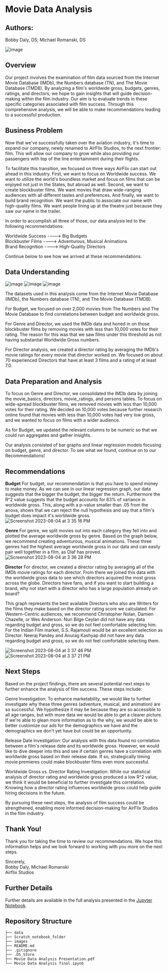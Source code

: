 # **Movie Data Analysis**

## **Authors**:
Bobby Daly, DS; Michael Romanski, DS

![image](https://github.com/rbdaly16/Movie-Data-Analysis/assets/126971652/c40b4bde-61df-40a6-9fda-fe5230da8888)


## **Overview**
Our project involves the examination of film data sourced from the Internet Movie Database (IMDb), the Numbers database (TN), and The Movie Database (TMDB). By analyzing a film's worldwide gross, budgets, genres, ratings, and directors, we hope to gain insights that will guide decision-making within the film industry. Our aim is to evaluate trends in these specific categories associated with film success. Through this comprehensive analysis, we will be able to make recommendations leading to a successful production.


## **Business Problem**
Now that we've successfully taken over the aviation industry, it's time to expand our company, newly renamed to AirFlix Studios, to the next frontier: film. This will allow our company to grow while also providing our passengers with top of the line entertainment during their flights.

To facilitate this transition, we focused on three ways AirFlix can start out ahead in this industry. First, we want to focus on Worldwide success. We want to utilize the world's boundless market and focus on films that can be enjoyed not just in the States, but abroad as well. Second, we want to create blockbuster films. We want movies that draw wide-ranging audiences with all different tastes and preferences. And finally, we want to build brand recognition. We want the public to associate our name with high-quality films. We want people lining up at the theatre just because they saw our name in the trailer.

In order to accomplish all three of those, our data analysis led to the following recommendations:

Worldwide Success ----> Big Budgets<br>
Blockbuster Films ----> Adventurous, Musical Animations<br>
Brand Recognition ----> High-Quality Directors<br>

Continue below to see how we arrived at these recommendations.

## **Data Understanding**
![image](https://github.com/rbdaly16/Movie-Data-Analysis/assets/126971652/249888ab-976b-46af-a555-8a04a69717a8)
![image](https://github.com/rbdaly16/Movie-Data-Analysis/assets/126971652/fc889856-43a5-4e86-b4c9-b561c877984d)
![image](https://github.com/rbdaly16/Movie-Data-Analysis/assets/126971652/075d0053-d494-468d-8f6b-e204e9609105)

The datasets used in this analysis come from the Internet Movie Database (IMDb), the Numbers database (TN), and The Movie Database (TMDB).

For Budget, we focused on over 2,000 movies from The Numbers and The Movie Database to find correlations between budget and worldwide gross.

For Genre and Director, we used the IMDb data and honed in on those blockbuster films by removing movies with less than 10,000 votes for their rating. The reason for this was that we saw films under this threshold as not having substantial Worldwide Gross numbers.

For Director analysis, we created a director rating by averaging the IMDb's movie ratings for every movie that director worked on. We focused on about 70 experienced Directors that have at least 3 films and a rating of at least 7.0.

## **Data Preparation and Analysis**
To focus on Genre and Director, we consolidated the IMDb data by joining the movie_basics, directors, movie_ratings, and persons tables. To focus on wide-spread blockbuster films, we removed movies with less than 10,000 votes for their rating. We decided on 10,000 votes because further research online found that movies with less than 10,000 votes had very low gross, and we wanted to focus on films with a wider audience.

As for Budget, we updated the relevant columns to be numeric so that we could run aggregates and gather insights.

Our analysis consisted of bar graphs and linear regression models focusing on budget, genre, and director. To see what we found, continue on to our Recommendations!

## Recommendations
**Budget**
For budget, our recommendation is that you have to spend money to make money. As we can see in our linear regression graph, our data suggests that the bigger the budget, the bigger the return. Furthermore the R^2 value suggests that the budget accounts for 63% of variance in worldwide gross. This, along with a p-value smaller than .05 from the anova, shows that we can reject the null hypothesis and say that a film's budget does impact it's worldwide gross.
![Screenshot 2023-08-04 at 3 35 16 PM](https://github.com/rbdaly16/Movie-Data-Analysis/assets/126971652/93dea09e-ab2e-4161-94b5-f6649708e2a7)

**Genre**
For genre, we split movies out into each category they fell into and plotted the average worldwide gross by genre. Based on the graph below, we recommend creating adventurous, musical animations. These three genres had the highest average worldwide gross in our data and can easily pair well together in a film, as Olaf has proved.
![Screenshot 2023-08-04 at 3 36 28 PM](https://github.com/rbdaly16/Movie-Data-Analysis/assets/126971652/ab293549-e729-4f8b-8cc4-950b9d146187)


**Director**
For director, we created a director rating by averaging all of the IMDb movie ratings for each director. From there we joined this data with the worldwide gross data to see which directors acquired the most gross across the globe. Directors have fans, and if you want to start building a brand, why not start with a director who has a large population already on board?

This graph represents the best available Directors who also are Writers for the films they make based on the director rating score we calculated. For Western-Centric audiences, we recommend Christopher Nolan, Damien Chazelle, or Wes Anderson. Nuri Bilge Ceylan did not have any data regarding budget and gross, so we do not feel comfortable selecting him. For the Indian Film market, S.S. Rajamouli would be an excellent selection as Director. Neeraj Pandey and Anurag Kashyap did not have any data regarding budget and gross, so we do not feel comfortable selecting them.

![Screenshot 2023-08-04 at 3 37 46 PM](https://github.com/rbdaly16/Movie-Data-Analysis/assets/126971652/b0a0eae9-560f-46d1-81a0-e3e3ec4ba467)
![Screenshot 2023-08-04 at 3 37 21 PM](https://github.com/rbdaly16/Movie-Data-Analysis/assets/126971652/d49a1900-1d35-4433-a647-a6c014c154ad)


## **Next Steps**
Based on the project findings, there are several potential next steps to further enhance the analysis of film success. These steps include:

Genre Investigation: To enhance marketability, we would like to further investigate why these three genres (adventure, musical, and animation) are so successful. We hypothesize it may be because they are so accessible to all age ranges, but with more data we would be able to get a clearer picture. If we're able to glean more information as to the why, we would be able to better customize our ads for the demographics we have and the demographics we don't yet have but could be an opportunity.

Release Date Investigation: Our analysis with this data found no correlation between a film's release date and its worldwide gross. However, we would like to dive deeper into this and see if certain genres have a correlation with worldwide gross based on their release date. If so, strategically timing movie premieres could make blockbuster films even more successful.

Worldwide Gross vs. Director Rating Investigation: While our statistical analysis of director rating and worldwide gross produced a low R^2 value, we think it would be beneficial to further investigate this correlation. Knowing how a director rating influences worldwide gross could help guide hiring decisions in the future.

By pursuing these next steps, the analysis of film success could be strengthened, enabling more informed decision-making for AirFlix Studios in the film industry.

## Thank You!
Thank you for taking the time to review our recommendations.
We hope this information helps and we look forward to working with you more on the next steps.

Sincerely, <br>
Bobby Daly, Michael Romanski <br>
Airflix Studios

## Further Details
Further details are available in the full analysis presented in the [Jupyter Notebook](https://github.com/rbdaly16/Movie-Data-Analysis/blob/main/Movie%20Data%20Analysis%20final.ipynb). 

## Repository Structure
```
├── data
├── Scratch_notebook_folder
├── images
├── README.md
├── .gitignore
├── .DS_Store
├── Movie Data Analysis Presentation.pdf
└── Movie Data Analysis final.ipynb
```
